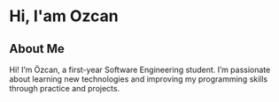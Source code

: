 # Hi, I'am Ozcan 

## About Me 

Hi! I’m Özcan, a first-year Software Engineering student. I’m passionate about learning new technologies and improving my programming skills through practice and projects.

